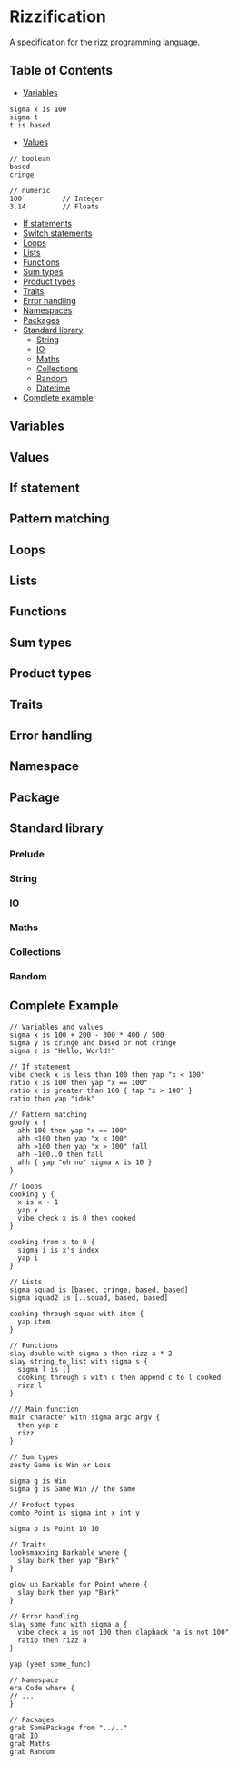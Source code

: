 # Rizzification
A specification for the rizz programming language.

## Table of Contents
- [Variables](#variables)

```
sigma x is 100
sigma t
t is based
```
- [Values](#values)
```
// boolean
based
cringe

// numeric
100          // Integer
3.14         // Floats
```
- [If statements](#if-if-else-and-else-statements)
- [Switch statements](#switch-statement)
- [Loops](#loops)
- [Lists](#lists)
- [Functions](#functions)
- [Sum types](#sum-types)
- [Product types](#product-types)
- [Traits](#traits)
- [Error handling](#error-handling)
- [Namespaces](#namespace)
- [Packages](#packages)
- [Standard library](#standard-library)
  - [String](#string)
  - [IO](#io)
  - [Maths](#maths)
  - [Collections](#collections)
  - [Random](#random)
  - [Datetime](#datetime)
- [Complete example](#complete-example)
 
## Variables
## Values
## If statement
## Pattern matching
## Loops
## Lists
## Functions
## Sum types
## Product types
## Traits
## Error handling
## Namespace
## Package
## Standard library
### Prelude
### String
### IO
### Maths
### Collections
### Random

## Complete Example
```
// Variables and values
sigma x is 100 + 200 - 300 * 400 / 500
sigma y is cringe and based or not cringe
sigma z is "Hello, World!"

// If statement
vibe check x is less than 100 then yap "x < 100"
ratio x is 100 then yap "x == 100"
ratio x is greater than 100 { tap "x > 100" }
ratio then yap "idek" 

// Pattern matching
goofy x {
  ahh 100 then yap "x == 100"
  ahh <100 then yap "x < 100"
  ahh >100 then yap "x > 100" fall
  ahh -100..0 then fall
  ahh { yap "oh no" sigma x is 10 }
}

// Loops
cooking y {
  x is x - 1
  yap x
  vibe check x is 0 then cooked 
}

cooking from x to 0 {
  sigma i is x's index
  yap i
}

// Lists
sigma squad is [based, cringe, based, based]
sigma squad2 is [..squad, based, based]

cooking through squad with item {
  yap item
}

// Functions
slay double with sigma a then rizz a * 2
slay string_to_list with sigma s {
  sigma l is []
  cooking through s with c then append c to l cooked
  rizz l
}

/// Main function
main character with sigma argc argv {
  then yap z
  rizz
}

// Sum types
zesty Game is Win or Loss

sigma g is Win
sigma g is Game Win // the same

// Product types
combo Point is sigma int x int y

sigma p is Point 10 10

// Traits
looksmaxxing Barkable where {
  slay bark then yap "Bark"
}

glow up Barkable for Point where {
  slay bark then yap "Bark"
}

// Error handling
slay some_func with sigma a {
  vibe check a is not 100 then clapback "a is not 100" 
  ratio then rizz a
}

yap (yeet some_func)

// Namespace
era Code where {
// ...
}

// Packages
grab SomePackage from "../.."
grab IO
grab Maths
grab Random
```
 






